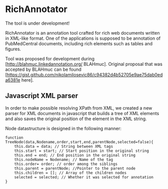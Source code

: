 # RichAnnotator

The tool is under development!

RichAnnotator is an annotation tool crafted for rich web documents written in XML-like format. One of the applications is supposed to be annotation of PubMedCentral documents,
including rich elements such as tables and figures.

Tool was proposed for development during [http://blahmuc.linkedannotation.org/ BLAHmuc]. Original proposal that was accepted by BLAHmuc can be found [https://gist.github.com/nikolamilosevic86/c94382d4b52705e9ae75dab0eda6381e here].

## Javascript XML parser

In order to make possible resolving XPath from XML, we created a new parser for XML documents in javascript that builds a tree of XML elements and also saves the 
original position of the element in the XML string.

Node datastructure is designed in the following manner: 

```
function TreeNode(data,Nodename,order,start,end,parentNode,selected=false){
	this.data = data; // String between XML tags
	this.start = start; // Start position in the original string
	this.end = end; // End position in the original string
	this.nodeName = Nodename; // Name of the tag
	this.order= order; // order among the siblings
	this.parent = parentNode; //Pointer to the parent node
	this.children = []; // Array of the children nodes
	selected = selected; // Whether it was selected for annotation
}
```
